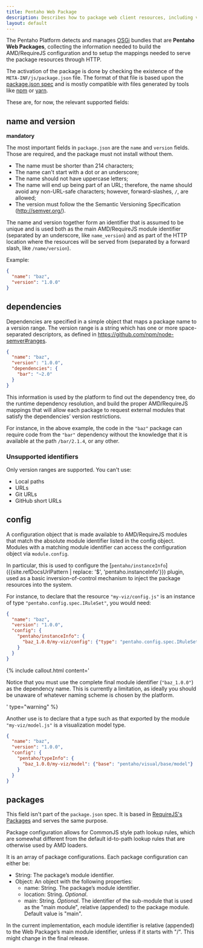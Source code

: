 ```yaml
---
title: Pentaho Web Package
description: Describes how to package web client resources, including visualizations, into the Pentaho platform.
layout: default
---
```


The Pentaho Platform detects and manages [OSGi](https://www.osgi.org/) bundles that are **Pentaho Web Packages**, 
collecting the information needed to build the AMD/RequireJS configuration and 
to setup the mappings needed to serve the package resources through HTTP.

The activation of the package is done by checking the existence of the `META-INF/js/package.json` file.
The format of that file is based upon the [package.json spec](https://docs.npmjs.com/files/package.json) and 
is mostly compatible with files generated by tools like [npm](https://www.npmjs.com) or [yarn](https://yarnpkg.com).

These are, for now, the relevant supported fields:

## name and version

**mandatory**

The most important fields in `package.json` are the `name` and `version` fields. 
Those are required, and the package must not install without them.
- The name must be shorter than 214 characters;
- The name can't start with a dot or an underscore;
- The name should not have uppercase letters;
- The name will end up being part of an URL;
  therefore, the name should avoid any non-URL-safe characters;
  however, forward-slashes, `/`, are allowed; 
- The version must follow the the Semantic Versioning Specification (http://semver.org/).

The name and version together form an identifier that is assumed to be unique and 
is used both as the main AMD/RequireJS module identifier (separated by an underscore, like `name_version`) and 
as part of the HTTP location where the resources will be served from 
(separated by a forward slash, like `/name/version`).

Example:

```json
{
  "name": "baz",
  "version": "1.0.0"
}
```

## dependencies

Dependencies are specified in a simple object that maps a package name to a version range.
The version range is a string which has one or more space-separated descriptors, 
as defined in https://github.com/npm/node-semver#ranges.

```json
{
  "name": "baz", 
  "version": "1.0.0", 
  "dependencies": { 
    "bar": "~2.0" 
  }
}
```

This information is used by the platform to find out the dependency tree, do the runtime dependency resolution, and 
build the proper AMD/RequireJS mappings that will allow each package to request external modules 
that satisfy the dependencies’ version restrictions.

For instance, in the above example, the code in the `"baz"` package can require code from the `"bar"` dependency 
without the knowledge that it is available at the path `/bar/2.1.4`, or any other.

### Unsupported identifiers

Only version ranges are supported. You can't use:
- Local paths
- URLs
- Git URLs
- GitHub short URLs 

## config

A configuration object that is made available to AMD/RequireJS modules that 
match the absolute module identifier listed in the config object.
Modules with a matching module identifier can access the configuration object via `module.config`.

In particular, 
this is used to configure the [`pentaho/instanceInfo`]({{site.refDocsUrlPattern | replace: '$', 'pentaho.instanceInfo'}}) 
plugin, used as a basic inversion-of-control mechanism to inject the package resources into the system.

For instance, to declare that the resource `"my-viz/config.js"` 
is an instance of type `"pentaho.config.spec.IRuleSet"`, 
you would need:
```json
{ 
  "name": "baz",
  "version": "1.0.0",
  "config": {
    "pentaho/instanceInfo": {
      "baz_1.0.0/my-viz/config": {"type": "pentaho.config.spec.IRuleSet"}
    }
  }
}
```

{% include callout.html content='<p>Notice that you must use the complete final module identifier 
(<code>"baz_1.0.0"</code>) as the dependency name. 
This is currently a limitation, as ideally you should be unaware of whatever naming scheme is chosen by the platform.
</p>' type="warning" %}

Another use is to declare that a type such as that exported by the module `"my-viz/model.js"` is 
a visualization model type.
```json
{ 
  "name": "baz",
  "version": "1.0.0",
  "config": {
    "pentaho/typeInfo": {
      "baz_1.0.0/my-viz/model": {"base": "pentaho/visual/base/model"}
    }
  }
}
```

## packages

This field isn't part of the `package.json` spec.
It is based in [RequireJS's Packages](http://requirejs.org/docs/api.html#packages) and serves the same purpose.

Package configuration allows for CommonJS style path lookup rules,
which are somewhat different from the default id-to-path lookup rules that are otherwise used by AMD loaders.

It is an array of package configurations. Each package configuration can either be:
- String: The package’s module identifier.
- Object: An object with the following properties:
  - name: String. The package’s module identifier.
  - location: String. _Optional_.
  - main: String. _Optional_. The identifier of the sub-module that is used as the "main module", 
    relative (appended) to the package module. Default value is "main".

In the current implementation, 
each module identifier is relative (appended) to the Web Package’s main module identifier,
unless if it starts with "/". This might change in the final release.
